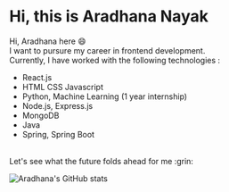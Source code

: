 # Hi, this is Aradhana Nayak

Hi, Aradhana here :smile:
<br>
I want to pursure my career in frontend development.
<br>
Currently, I have worked with the following technologies :
- React.js
- HTML CSS Javascript
- Python, Machine Learning (1 year internship)
- Node.js, Express.js
- MongoDB
- Java
- Spring, Spring Boot

<br>
Let's see what the future folds ahead for me :grin:



<br>

 ![Aradhana's GitHub stats](https://github-readme-stats.vercel.app/api?username=aradhana1807&show_icons=true&theme=radical)



